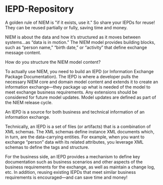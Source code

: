 IEPD-Repository
===============

A golden rule of NIEM is "if it exists, use it." So share your IEPDs for reuse! They can be reused partially or fully, saving time and money.


NIEM is about the data and how it’s structured as it moves between systems...as “data is in motion.” The NIEM model provides building blocks, such as “person name,” “birth date,” or “activity” that define exchange message content.

How do you structure the NIEM model content?

To actually use NIEM, you need to build an IEPD (or Information Exchange Package Documentation). The IEPD is where a developer pulls the necessary NIEM core and domain model content and extends it to create an information exchange—they package up what is needed of the model to meet exchange business requirements. Any extensions should be considered for future model updates. Model updates are defined as part of the NIEM release cycle.

An IEPD is a source for both business and technical information of an information exchange.

Technically, an IEPD is a set of files (or artifacts) that is a combination of XML schemas. The XML schemas define instance XML documents which, in turn, are the data-carrying entities. For example, when you want to exchange “person” data with its related attributes, you leverage XML schemas to define the tags and structure.

For the business side, an IEPD provides a mechanism to define key documentation such as business scenarios and other aspects of the business requirements for the exchange, as well as maintain a change log, etc. In addition, reusing existing IEPDs that meet similar business requirements is encouraged—and can save time and money!
